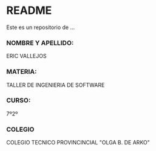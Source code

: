 # README #
Este es un repositorio de ...

### NOMBRE Y APELLIDO:  ###
ERIC VALLEJOS

### MATERIA: ###
TALLER DE INGENIERIA DE SOFTWARE

### CURSO: ###
7º2º

### COLEGIO ###
COLEGIO TECNICO PROVINCINCIAL "OLGA B. DE ARKO"
